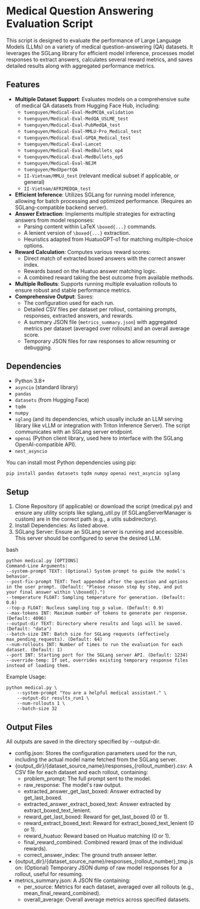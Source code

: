 # Medical Question Answering Evaluation Script

This script is designed to evaluate the performance of Large Language Models (LLMs) on a variety of medical question-answering (QA) datasets. It leverages the SGLang library for efficient model inference, processes model responses to extract answers, calculates several reward metrics, and saves detailed results along with aggregated performance metrics.

## Features

* **Multiple Dataset Support**: Evaluates models on a comprehensive suite of medical QA datasets from Hugging Face Hub, including:
    * `tuenguyen/Medical-Eval-MedMCQA_validation`
    * `tuenguyen/Medical-Eval-MedQA_USLME_test`
    * `tuenguyen/Medical-Eval-PubMedQA_test`
    * `tuenguyen/Medical-Eval-MMLU-Pro_Medical_test`
    * `tuenguyen/Medical-Eval-GPQA_Medical_test`
    * `tuenguyen/Medical-Eval-Lancet`
    * `tuenguyen/Medical-Eval-MedBullets_op4`
    * `tuenguyen/Medical-Eval-MedBullets_op5`
    * `tuenguyen/Medical-Eval-NEJM`
    * `tuenguyen/MedXpertQA`
    * `II-Vietnam/MMLU_test` (relevant medical subset if applicable, or general)
    * `II-Vietnam/AFRIMEDQA_test`
* **Efficient Inference**: Utilizes SGLang for running model inference, allowing for batch processing and optimized performance. (Requires an SGLang-compatible backend server).
* **Answer Extraction**: Implements multiple strategies for extracting answers from model responses:
    * Parsing content within LaTeX `\boxed{...}` commands.
    * A lenient version of `\boxed{...}` extraction.
    * Heuristics adapted from HuatuoGPT-o1 for matching multiple-choice options.
* **Reward Calculation**: Computes various reward scores:
    * Direct match of extracted boxed answers with the correct answer index.
    * Rewards based on the Huatuo answer matching logic.
    * A combined reward taking the best outcome from available methods.
* **Multiple Rollouts**: Supports running multiple evaluation rollouts to ensure robust and stable performance metrics.
* **Comprehensive Output**: Saves:
    * The configuration used for each run.
    * Detailed CSV files per dataset per rollout, containing prompts, responses, extracted answers, and rewards.
    * A summary JSON file (`metrics_summary.json`) with aggregated metrics per dataset (averaged over rollouts) and an overall average score.
    * Temporary JSON files for raw responses to allow resuming or debugging.

## Dependencies

* Python 3.8+
* `asyncio` (standard library)
* `pandas`
* `datasets` (from Hugging Face)
* `tqdm`
* `numpy`
* `sglang` (and its dependencies, which usually include an LLM serving library like vLLM or integration with Triton Inference Server). The script communicates with an SGLang server endpoint.
* `openai` (Python client library, used here to interface with the SGLang OpenAI-compatible API).
* `nest_asyncio`

You can install most Python dependencies using pip:
```bash
pip install pandas datasets tqdm numpy openai nest_asyncio sglang
```


## Setup

1. Clone Repository (if applicable) or download the script (medical.py) and ensure any utility scripts like sglang_util.py (if SGLangServerManager is custom) are in the correct path (e.g., a utils subdirectory).
2. Install Dependencies: As listed above.
3. SGLang Server: Ensure an SGLang server is running and accessible. This server should be configured to serve the desired LLM.

bash
```
python medical.py [OPTIONS]
Command-Line Arguments:
--system-prompt TEXT: (Optional) System prompt to guide the model's behavior.
--post-fix-prompt TEXT: Text appended after the question and options in the user prompt. (Default: "Please reason step by step, and put your final answer within \\boxed{}.")
--temperature FLOAT: Sampling temperature for generation. (Default: 0.6)
--top-p FLOAT: Nucleus sampling top_p value. (Default: 0.9)
--max-tokens INT: Maximum number of tokens to generate per response. (Default: 4096)
--output-dir TEXT: Directory where results and logs will be saved. (Default: "data")
--batch-size INT: Batch size for SGLang requests (effectively max_pending_requests). (Default: 64)
--num-rollouts INT: Number of times to run the evaluation for each dataset. (Default: 1)
--port INT: Starting port for the SGLang server API. (Default: 1234)
--override-temp: If set, overrides existing temporary response files instead of loading them.
```
Example Usage:

```
python medical.py \
    --system-prompt "You are a helpful medical assistant." \
    --output-dir results_run1 \
    --num-rollouts 1 \
    --batch-size 32
```


## Output Files

All outputs are saved in the directory specified by --output-dir.

* config.json: Stores the configuration parameters used for the run, including the actual model name fetched from the SGLang server.
* {output_dir}/{dataset_source_name}/responses_{rollout_number}.csv: A CSV file for each dataset and each rollout, containing:
    * problem_prompt: The full prompt sent to the model.
    * raw_response: The model's raw output.
    * extracted_answer_get_last_boxed: Answer extracted by get_last_boxed.
    * extracted_answer_extract_boxed_text: Answer extracted by extract_boxed_text_lenient.
    * reward_get_last_boxed: Reward for get_last_boxed (0 or 1).
    * reward_extract_boxed_text: Reward for extract_boxed_text_lenient (0 or 1).
    * reward_huatuo: Reward based on Huatuo matching (0 or 1).
    * final_reward_combined: Combined reward (max of the individual rewards).
    * correct_answer_index: The ground truth answer letter.
* {output_dir}/{dataset_source_name}/responses_{rollout_number}_tmp.json: (Optional) Temporary JSON dump of raw model responses for a rollout, useful for resuming.
* metrics_summary.json: A JSON file containing:
    * per_source: Metrics for each dataset, averaged over all rollouts (e.g., mean_final_reward_combined).
    * overall_average: Overall average metrics across specified datasets.
